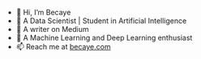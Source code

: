 - 👋 Hi, I’m Becaye
- 👀 A Data Scientist | Student in Artificial Intelligence
- 🌱 A writer on Medium
- 💞️ A Machine Learning and Deep Learning enthusiast
- 📫 Reach me at [becaye.com](https://becaye.com/)

<!---
BecayeSoft/BecayeSoft is a ✨ special ✨ repository because its `README.md` (this file) appears on your GitHub profile.
You can click the Preview link to take a look at your changes.
--->
